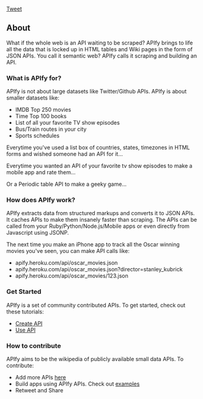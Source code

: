 <script type="text/javascript">
    mixpanel.track("About")
</script>
<a href="https://twitter.com/share" class="twitter-share-button" data-url="http://apify.heroku.com" data-text="Check out APIfy" data-hashtags="apify">Tweet</a>
<div class='clear'></div>

## About 

What if the whole web is an API waiting to be scraped? APIfy brings to life all the data that is locked up in HTML tables and Wiki pages in the form of JSON APIs. You call it semantic web? APIfy calls it scraping and building an API.

### What is APIfy for?

APIfy is not about large datasets like Twitter/Github APIs. APIfy is about smaller datasets like: 

* IMDB Top 250 movies
* Time Top 100 books
* List of all your favorite TV show episodes
* Bus/Train routes in your city
* Sports schedules

Everytime you've used a list box of countries, states, timezones in HTML forms and wished someone had an API for it... 

Everytime you wanted an API of your favorite tv show episodes to make a mobile app and rate them...

Or a Periodic table API to make a geeky game...   

### How does APIfy work?

APIfy extracts data from structured markups and converts it to JSON APIs. It caches APIs to make them insanely faster than scraping. The APIs can be called from your Ruby/Python/Node.js/Mobile apps or even directly from Javascript using JSONP. 

The next time you make an iPhone app to track all the Oscar winning movies you've seen, you can make API calls like:

* apify.heroku.com/api/oscar_movies.json
* apify.heroku.com/api/oscar_movies.json?director=stanley_kubrick
* apify.heroku.com/api/oscar_movies/123.json   

### Get Started

APIfy is a set of community contributed APIs. To get started, check out these tutorials:

* [Create API](/tutorial/create)
* [Use API](/tutorial/use)

### How to contribute

APIfy aims to be the wikipedia of publicly available small data APIs. To contribute:

* Add more APIs [here](/resources)
* Build apps using APIfy APIs. Check out [examples](/tutorial/use)
* Retweet and Share